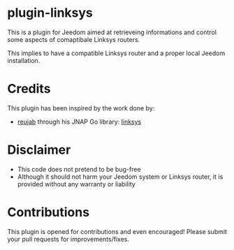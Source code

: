 # plugin-linksys
This is a plugin for Jeedom aimed at retrieveing informations and control some aspects of comaptibale Linksys routers.

This implies to have a compatible Linksys router and a proper local Jeedom installation.

# Credits
This plugin has been inspired by the work done by:
- [reujab](https://github.com/reujab) through his JNAP Go library: [linksys](https://github.com/reujab/linksys)

# Disclaimer
- This code does not pretend to be bug-free
- Although it should not harm your Jeedom system or Linksys router, it is provided without any warranty or liability

# Contributions
This plugin is opened for contributions and even encouraged! Please submit your pull requests for improvements/fixes.

